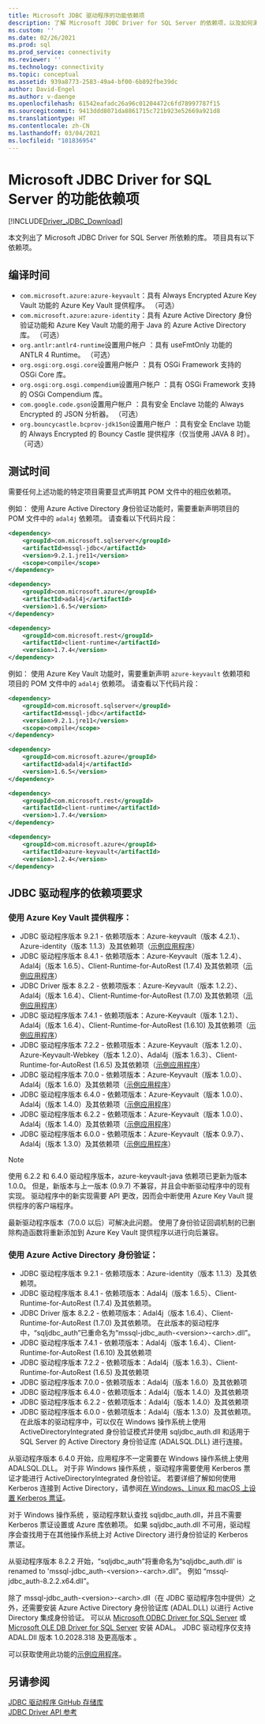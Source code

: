 ```yaml
---
title: Microsoft JDBC 驱动程序的功能依赖项
description: 了解 Microsoft JDBC Driver for SQL Server 的依赖项，以及如何满足这些依赖项。
ms.custom: ''
ms.date: 02/26/2021
ms.prod: sql
ms.prod_service: connectivity
ms.reviewer: ''
ms.technology: connectivity
ms.topic: conceptual
ms.assetid: 939a8773-2583-49a4-bf00-6b892fbe39dc
author: David-Engel
ms.author: v-daenge
ms.openlocfilehash: 61542eafadc26a96c01204472c6fd78997787f15
ms.sourcegitcommit: 9413ddd8071da8861715c721b923e52669a921d8
ms.translationtype: HT
ms.contentlocale: zh-CN
ms.lasthandoff: 03/04/2021
ms.locfileid: "101836954"
---
```

# <a name="feature-dependencies-of-the-microsoft-jdbc-driver-for-sql-server"></a>Microsoft JDBC Driver for SQL Server 的功能依赖项

[!INCLUDE[Driver_JDBC_Download](../../includes/driver_jdbc_download.md)]

本文列出了 Microsoft JDBC Driver for SQL Server 所依赖的库。 项目具有以下依赖项。

## <a name="compile-time"></a>编译时间

 - `com.microsoft.azure:azure-keyvault`：具有 Always Encrypted Azure Key Vault 功能的 Azure Key Vault 提供程序。 （可选）
 - `com.microsoft.azure:azure-identity`：具有 Azure Active Directory 身份验证功能和 Azure Key Vault 功能的用于 Java 的 Azure Active Directory 库。 （可选）
 - `org.antlr:antlr4-runtime`设置用户帐户 ：具有 useFmtOnly 功能的 ANTLR 4 Runtime。 （可选）
 - `org.osgi:org.osgi.core`设置用户帐户 ：具有 OSGi Framework 支持的 OSGi Core 库。
 - `org.osgi:org.osgi.compendium`设置用户帐户 ：具有 OSGi Framework 支持的 OSGi Compendium 库。
 - `com.google.code.gson`设置用户帐户 ：具有安全 Enclave 功能的 Always Encrypted 的 JSON 分析器。 （可选）
 - `org.bouncycastle.bcprov-jdk15on`设置用户帐户 ：具有安全 Enclave 功能的 Always Encrypted 的 Bouncy Castle 提供程序（仅当使用 JAVA 8 时）。 （可选）

## <a name="test-time"></a>测试时间

需要任何上述功能的特定项目需要显式声明其 POM 文件中的相应依赖项。

例如：  使用 Azure Active Directory 身份验证功能时，需要重新声明项目的 POM 文件中的 `adal4j` 依赖项。 请查看以下代码片段：

```xml
<dependency>
    <groupId>com.microsoft.sqlserver</groupId>
    <artifactId>mssql-jdbc</artifactId>
    <version>9.2.1.jre11</version>
    <scope>compile</scope>
</dependency>

<dependency>
    <groupId>com.microsoft.azure</groupId>
    <artifactId>adal4j</artifactId>
    <version>1.6.5</version>
</dependency>

<dependency>
    <groupId>com.microsoft.rest</groupId>
    <artifactId>client-runtime</artifactId>
    <version>1.7.4</version>
</dependency>
```

例如：  使用 Azure Key Vault 功能时，需要重新声明 `azure-keyvault` 依赖项和项目的 POM 文件中的 `adal4j` 依赖项。 请查看以下代码片段：

```xml
<dependency>
    <groupId>com.microsoft.sqlserver</groupId>
    <artifactId>mssql-jdbc</artifactId>
    <version>9.2.1.jre11</version>
    <scope>compile</scope>
</dependency>

<dependency>
    <groupId>com.microsoft.azure</groupId>
    <artifactId>adal4j</artifactId>
    <version>1.6.5</version>
</dependency>

<dependency>
    <groupId>com.microsoft.rest</groupId>
    <artifactId>client-runtime</artifactId>
    <version>1.7.4</version>
</dependency>

<dependency>
    <groupId>com.microsoft.azure</groupId>
    <artifactId>azure-keyvault</artifactId>
    <version>1.2.4</version>
</dependency>
```

## <a name="dependency-requirements-for-the-jdbc-driver"></a>JDBC 驱动程序的依赖项要求

### <a name="working-with-the-azure-key-vault-provider"></a>使用 Azure Key Vault 提供程序：

- JDBC 驱动程序版本 9.2.1 - 依赖项版本：Azure-keyvault（版本 4.2.1）、Azure-identity（版本 1.1.3）及其依赖项（[示例应用程序](azure-key-vault-sample-version-9.2.md)）
- JDBC 驱动程序版本 8.4.1 - 依赖项版本：Azure-Keyvault（版本 1.2.4）、Adal4j（版本 1.6.5）、Client-Runtime-for-AutoRest (1.7.4) 及其依赖项（[示例应用程序](azure-key-vault-sample-version-7.0.md)）
- JDBC Driver 版本 8.2.2 - 依赖项版本：Azure-Keyvault（版本 1.2.2）、Adal4j（版本 1.6.4）、Client-Runtime-for-AutoRest (1.7.0) 及其依赖项（[示例应用程序](azure-key-vault-sample-version-7.0.md)）
- JDBC 驱动程序版本 7.4.1 - 依赖项版本：Azure-Keyvault（版本 1.2.1）、Adal4j（版本 1.6.4）、Client-Runtime-for-AutoRest (1.6.10) 及其依赖项（[示例应用程序](azure-key-vault-sample-version-7.0.md)）
- JDBC 驱动程序版本 7.2.2 - 依赖项版本：Azure-Keyvault（版本 1.2.0）、Azure-Keyvault-Webkey（版本 1.2.0）、Adal4j（版本 1.6.3）、Client-Runtime-for-AutoRest (1.6.5) 及其依赖项（[示例应用程序](azure-key-vault-sample-version-7.0.md)）
- JDBC 驱动程序版本 7.0.0 - 依赖项版本：Azure-Keyvault（版本 1.0.0）、Adal4j（版本 1.6.0）及其依赖项（[示例应用程序](azure-key-vault-sample-version-7.0.md)）
- JDBC 驱动程序版本 6.4.0 - 依赖项版本：Azure-Keyvault（版本 1.0.0）、Adal4j（版本 1.4.0）及其依赖项（[示例应用程序](azure-key-vault-sample-version-6.2.2.md)）
- JDBC 驱动程序版本 6.2.2 - 依赖项版本：Azure-Keyvault（版本 1.0.0）、Adal4j（版本 1.4.0）及其依赖项（[示例应用程序](azure-key-vault-sample-version-6.2.2.md)）
- JDBC 驱动程序版本 6.0.0 - 依赖项版本：Azure-Keyvault（版本 0.9.7）、Adal4j（版本 1.3.0）及其依赖项（[示例应用程序](azure-key-vault-sample-version-6.0.0.md)）

> [!NOTE]
> 使用 6.2.2 和 6.4.0 驱动程序版本，azure-keyvault-java 依赖项已更新为版本 1.0.0。 但是，新版本与上一版本 (0.9.7) 不兼容，并且会中断驱动程序中的现有实现。 驱动程序中的新实现需要 API 更改，因而会中断使用 Azure Key Vault 提供程序的客户端程序。
>
> 最新驱动程序版本（7.0.0 以后）可解决此问题。 使用了身份验证回调机制的已删除构造函数将重新添加到 Azure Key Vault 提供程序以进行向后兼容。

### <a name="working-with-azure-active-directory-authentication"></a>使用 Azure Active Directory 身份验证：

- JDBC 驱动程序版本 9.2.1 - 依赖项版本：Azure-identity（版本 1.1.3）及其依赖项。
- JDBC 驱动程序版本 8.4.1 - 依赖项版本：Adal4j（版本 1.6.5）、Client-Runtime-for-AutoRest (1.7.4) 及其依赖项。
- JDBC Driver 版本 8.2.2 - 依赖项版本：Adal4j（版本 1.6.4）、Client-Runtime-for-AutoRest (1.7.0) 及其依赖项。 在此版本的驱动程序中，“sqljdbc_auth”已重命名为“mssql-jdbc_auth-\<version>-\<arch>.dll”。
- JDBC 驱动程序版本 7.4.1 - 依赖项版本：Adal4j（版本 1.6.4）、Client-Runtime-for-AutoRest (1.6.10) 及其依赖项
- JDBC 驱动程序版本 7.2.2 - 依赖项版本：Adal4j（版本 1.6.3）、Client-Runtime-for-AutoRest (1.6.5) 及其依赖项
- JDBC 驱动程序版本 7.0.0 - 依赖项版本：Adal4j（版本 1.6.0）及其依赖项
- JDBC 驱动程序版本 6.4.0 - 依赖项版本：Adal4j（版本 1.4.0）及其依赖项
- JDBC 驱动程序版本 6.2.2 - 依赖项版本：Adal4j（版本 1.4.0）及其依赖项
- JDBC 驱动程序版本 6.0.0 - 依赖项版本：Adal4j（版本 1.3.0）及其依赖项。 在此版本的驱动程序中，可以仅在 Windows 操作系统上使用 ActiveDirectoryIntegrated  身份验证模式并使用 sqljdbc_auth.dll 和适用于 SQL Server 的 Active Directory 身份验证库 (ADALSQL.DLL) 进行连接。

从驱动程序版本 6.4.0 开始，应用程序不一定需要在 Windows 操作系统上使用 ADALSQL.DLL。 对于非 Windows 操作系统  ，驱动程序需要使用 Kerberos 票证才能进行 ActiveDirectoryIntegrated 身份验证。 若要详细了解如何使用 Kerberos 连接到 Active Directory，请参阅[在 Windows、Linux 和 macOS 上设置 Kerberos 票证](connecting-using-azure-active-directory-authentication.md#set-kerberos-ticket-on-windows-linux-and-macos)。

对于 Windows 操作系统  ，驱动程序默认查找 sqljdbc_auth.dll，并且不需要 Kerberos 票证设置或 Azure 库依赖项。 如果 sqljdbc_auth.dll 不可用，驱动程序会查找用于在其他操作系统上对 Active Directory 进行身份验证的 Kerberos 票证。

从驱动程序版本 8.2.2 开始，“sqljdbc_auth”将重命名为“sqljdbc_auth.dll' is renamed to 'mssql-jdbc_auth-\<version>-\<arch>.dll”。 例如 “mssql-jdbc_auth-8.2.2.x64.dll”。

除了 mssql-jdbc_auth-\<version>-\<arch>.dll（在 JDBC 驱动程序包中提供）之外，还需要安装 Azure Active Directory 身份验证库 (ADAL.DLL) 以进行 Active Directory 集成身份验证。 可以从 [Microsoft ODBC Driver for SQL Server](../odbc/download-odbc-driver-for-sql-server.md) 或 [Microsoft OLE DB Driver for SQL Server](../oledb/download-oledb-driver-for-sql-server.md) 安装 ADAL。 JDBC 驱动程序仅支持 ADAL.Dll 版本 1.0.2028.318 及更高版本  。


可以获取使用此功能的[示例应用程序](connecting-using-azure-active-directory-authentication.md)。

## <a name="see-also"></a>另请参阅

[JDBC 驱动程序 GitHub 存储库](https://github.com/microsoft/mssql-jdbc)  
[JDBC Driver API 参考](reference/jdbc-driver-api-reference.md)
